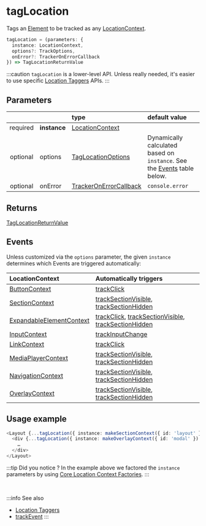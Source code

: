 # tagLocation

Tags an [Element](/tracking/core-concepts/elements.md#elements) to be tracked as any [LocationContext](/taxonomy/location-contexts/overview.md).

```typescript
tagLocation = (parameters: {
  instance: LocationContext,
  options?: TrackOptions,
  onError?: TrackerOnErrorCallback
}) => TagLocationReturnValue
```

:::caution
`tagLocation` is a lower-level API. Unless really needed, it's easier to use specific [Location Taggers](/tracking/api-reference/location-taggers/overview.md) APIs. 
:::

## Parameters
|          |              | type                                                                                   | default value
| :-:      | :--          | :--                                                                                    | :--           
| required | **instance** | [LocationContext](/taxonomy/location-contexts/overview.md)                             |
| optional | options      | [TagLocationOptions](/tracking/api-reference/general/TagLocationOptions.md)     | Dynamically calculated based on `instance`. See the [Events](#events) table below.
| optional | onError      | [TrackerOnErrorCallback](/tracking/api-reference/general/TrackerOnErrorCallback.md) | `console.error`

## Returns
[TagLocationReturnValue](/tracking/api-reference/general/TagLocationReturnValue.md) 

## Events
Unless customized via the `options` parameter, the given `instance` determines which Events are triggered automatically:

| LocationContext | Automatically triggers
| :--                                                                                  | :--           
| [ButtonContext](/taxonomy/location-contexts/ButtonContext.md)                        | [trackClick](/tracking/api-reference/event-trackers/trackClick.md)
| [SectionContext](/taxonomy/location-contexts/SectionContext.md)                      | [trackSectionVisible](/tracking/api-reference/event-trackers/trackSectionVisible.md), [trackSectionHidden](/tracking/api-reference/event-trackers/trackSectionHidden.md)
| [ExpandableElementContext](/taxonomy/location-contexts/ExpandanbleElementContext.md) | [trackClick](/tracking/api-reference/event-trackers/trackClick.md), [trackSectionVisible](/tracking/api-reference/event-trackers/trackSectionVisible.md), [trackSectionHidden](/tracking/api-reference/event-trackers/trackSectionHidden.md)
| [InputContext](/taxonomy/location-contexts/InputContext.md)                          | [trackInputChange](/tracking/api-reference/event-trackers/trackInputChange.md)
| [LinkContext](/taxonomy/location-contexts/LinkContext.md)                            | [trackClick](/tracking/api-reference/event-trackers/trackClick.md)
| [MediaPlayerContext](/taxonomy/location-contexts/MediaPlayerContext.md)              | [trackSectionVisible](/tracking/api-reference/event-trackers/trackSectionVisible.md), [trackSectionHidden](/tracking/api-reference/event-trackers/trackSectionHidden.md)
| [NavigationContext](/taxonomy/location-contexts/NavigationContext.md)                | [trackSectionVisible](/tracking/api-reference/event-trackers/trackSectionVisible.md), [trackSectionHidden](/tracking/api-reference/event-trackers/trackSectionHidden.md)
| [OverlayContext](/taxonomy/location-contexts/OverlayContext.md)                      | [trackSectionVisible](/tracking/api-reference/event-trackers/trackSectionVisible.md), [trackSectionHidden](/tracking/api-reference/event-trackers/trackSectionHidden.md)

## Usage example

```typescript jsx
<Layout {...tagLocation({ instance: makeSectionContext({ id: 'layout' }) })}>
  <div {...tagLocation({ instance: makeOverlayContext({ id: 'modal' }) })}>
    …
  </div>
</Layout>
```

:::tip Did you notice ?
In the example above we factored the `instance` parameters by using [Core Location Context Factories](/tracking/api-reference/low-level/core-factories.md#location-context-factories).
:::

<br />

:::info See also
- [Location Taggers](/tracking/api-reference/location-taggers/overview.md)
- [trackEvent](/tracking/api-reference/low-level/trackEvent.md)
:::
